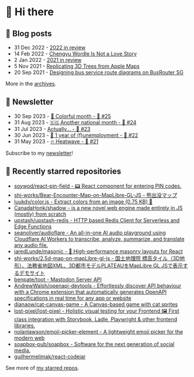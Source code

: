 # 👋 Hi there

## 📝 Blog posts

<!-- feed start -->
- 31 Dec 2022 - [2022 in review](https://cheeaun.com/blog/2022/12/2022-in-review/)
- 14 Feb 2022 - [Chengyu Wordle Is Not a Love Story](https://cheeaun.com/blog/2022/02/chengyu-wordle-is-not-a-love-story/)
- 2 Jan 2022 - [2021 in review](https://cheeaun.com/blog/2022/01/2021-in-review/)
- 5 Nov 2021 - [Replicating 3D Trees from Apple Maps](https://cheeaun.com/blog/2021/11/replicating-3d-trees-apple-maps/)
- 20 Sep 2021 - [Designing bus service route diagrams on BusRouter SG](https://cheeaun.com/blog/2021/09/bus-service-route-diagrams-busrouter-sg/)
<!-- feed end -->

More in the [archives](https://cheeaun.com/blog/archives/).

## 📰 Newsletter

<!-- newsletter start -->
- 30 Sep 2023 - [🎨 Colorful month - 🥫 #25](https://cheeaun.substack.com/p/colorful-month-25)
- 31 Aug 2023 - [🇸🇬 Another national month - 🥫 #24](https://cheeaun.substack.com/p/another-national-month-24)
- 31 Jul 2023 - [Actually… - 🥫 #23](https://cheeaun.substack.com/p/actually-23)
- 30 Jun 2023 - [🎂 1 year of (f)unemployment - 🥫 #22](https://cheeaun.substack.com/p/1-year-of-funemployment-22)
- 31 May 2023 - [🔥 Heatwave - 🥫 #21](https://cheeaun.substack.com/p/heatwave-21)
<!-- newsletter end -->

Subscribe to my [newsletter](https://cheeaun.substack.com/)!

## 🌟 Recently starred repositories

<!-- starred repos start -->
- [soywod/react-pin-field - 📟 React component for entering PIN codes.](https://github.com/soywod/react-pin-field)
- [shi-works/Bear-Encounter-Map-on-MapLibre-GL-JS - 熊出没マップ](https://github.com/shi-works/Bear-Encounter-Map-on-MapLibre-GL-JS)
- [luukdv/color.js - Extract colors from an image (0.75 KB) 🎨](https://github.com/luukdv/color.js)
- [CanadaHonk/shadow - <shadow> is a new novel web engine made entirely in JS (mostly) from scratch](https://github.com/CanadaHonk/shadow)
- [upstash/upstash-redis - HTTP based Redis Client for Serverless and Edge Functions](https://github.com/upstash/upstash-redis)
- [seanoliver/audioflare - An all-in-one AI audio playground using Cloudflare AI Workers to transcribe, analyze, summarize, and translate any audio file.](https://github.com/seanoliver/audioflare)
- [jaredLunde/masonic - 🧱 High-performance masonry layouts for React](https://github.com/jaredLunde/masonic)
- [shi-works/2.5d-map-on-mapLibre-gl-js - 国土地理院 標高タイル（3D地形）、法務省地図XML、3D都市モデルPLATEAUをMapLibre GL JSで表示するデモサイト](https://github.com/shi-works/2.5d-map-on-mapLibre-gl-js)
- [benpate/toot - Mastodon Server API](https://github.com/benpate/toot)
- [AndrewWalsh/openapi-devtools - Effortlessly discover API behaviour with a Chrome extension that automatically generates OpenAPI specifications in real time for any app or website](https://github.com/AndrewWalsh/openapi-devtools)
- [dianaow/cat-canvas-game - A Canvas-based game with cat sprites](https://github.com/dianaow/cat-canvas-game)
- [lost-pixel/lost-pixel - Holistic visual testing for your Frontend 🖼 First class integration with Storybook, Ladle, Playwright & other frontend libraries.](https://github.com/lost-pixel/lost-pixel)
- [nolanlawson/emoji-picker-element - A lightweight emoji picker for the modern web](https://github.com/nolanlawson/emoji-picker-element)
- [soapbox-pub/soapbox - Software for the next generation of social media.](https://github.com/soapbox-pub/soapbox)
- [guilhermelimak/react-codejar](https://github.com/guilhermelimak/react-codejar)
<!-- starred repos end -->

See more of [my starred repos](https://github.com/stars/cheeaun/).
